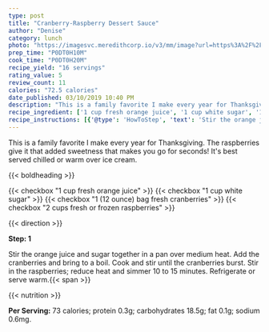 ```yaml
---
type: post
title: "Cranberry-Raspberry Dessert Sauce"
author: "Denise"
category: lunch
photo: "https://imagesvc.meredithcorp.io/v3/mm/image?url=https%3A%2F%2Fimages.media-allrecipes.com%2Fuserphotos%2F521596.jpg"
prep_time: "P0DT0H10M"
cook_time: "P0DT0H20M"
recipe_yield: "16 servings"
rating_value: 5
review_count: 11
calories: "72.5 calories"
date_published: 03/10/2019 10:40 PM
description: "This is a family favorite I make every year for Thanksgiving. The raspberries give it that added sweetness that makes you go for seconds! It's best served chilled or warm over ice cream."
recipe_ingredient: ['1 cup fresh orange juice', '1 cup white sugar', '1 (12 ounce) bag fresh cranberries', '2 cups fresh or frozen raspberries']
recipe_instructions: [{'@type': 'HowToStep', 'text': 'Stir the orange juice and sugar together in a pan over medium heat. Add the cranberries and bring to a boil. Cook and stir until the cranberries burst. Stir in the raspberries; reduce heat and simmer 10 to 15 minutes. Refrigerate or serve warm.\n'}]
---
```


This is a family favorite I make every year for Thanksgiving. The raspberries give it that added sweetness that makes you go for seconds! It's best served chilled or warm over ice cream. 

{{< boldheading >}}

{{< checkbox "1 cup fresh orange juice" >}}
{{< checkbox "1 cup white sugar" >}}
{{< checkbox "1 (12 ounce) bag fresh cranberries" >}}
{{< checkbox "2 cups fresh or frozen raspberries" >}}


{{< direction >}}

**Step: 1**

Stir the orange juice and sugar together in a pan over medium heat. Add the cranberries and bring to a boil. Cook and stir until the cranberries burst. Stir in the raspberries; reduce heat and simmer 10 to 15 minutes. Refrigerate or serve warm.{{< span >}}

{{< nutrition >}}

**Per Serving:** 73 calories; protein 0.3g; carbohydrates 18.5g; fat 0.1g; sodium 0.6mg.